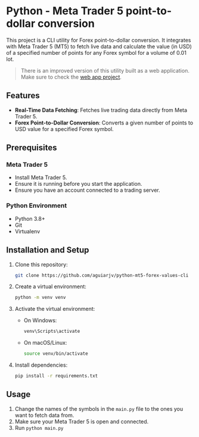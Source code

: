 # Python - Meta Trader 5 point-to-dollar conversion

This project is a CLI utility for Forex point-to-dollar conversion. It integrates with Meta Trader 5 (MT5) to fetch live data and calculate the value (in USD) of a specified number of points for any Forex symbol for a volume of 0.01 lot.

> There is an improved version of this utility built as a web application. Make sure to check the [web app project](https://github.com/aguiarjv/fastapi-mt5-forex-values).

## Features

- **Real-Time Data Fetching**: Fetches live trading data directly from Meta Trader 5.
- **Forex Point-to-Dollar Conversion**: Converts a given number of points to USD value for a specified Forex symbol.

## Prerequisites
### Meta Trader 5
- Install Meta Trader 5.
- Ensure it is running before you start the application.
- Ensure you have an account connected to a trading server.

### Python Environment
- Python 3.8+
- Git
- Virtualenv

## Installation and Setup
1. Clone this repository:
    ```bash
    git clone https://github.com/aguiarjv/python-mt5-forex-values-cli
    ```

2. Create a virtual environment:
    ```bash
    python -m venv venv
    ```

3. Activate the virtual environment:
    - On Windows:
        ```bash
        venv\Scripts\activate
        ```
    - On macOS/Linux:
        ```bash
        source venv/bin/activate
        ```
4. Install dependencies:
    ```bash
    pip install -r requirements.txt
    ```

## Usage

1. Change the names of the symbols in the ```main.py``` file to the ones you want to fetch data from.
2. Make sure your Meta Trader 5 is open and connected.
3. Run ```python main.py```
